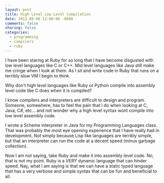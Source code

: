 ```yaml
---
layout: post
title: High Level Low Level Compilation
date: 2012-08-08 12:00:00 -0600
comments: false
sharing: false
categories:
  - programming
  - compilers
  - ruby
---
```


I have been staring at Ruby for so long that I have become disgusted with low
level languages like C or C++. Mid level languages like Java still make me
cringe when I look at them. As I sit and write code in Ruby that runs on a
terribly slow VM I begin to think.

Why don't high level languages like Ruby or Python compile into assembly level
code like C does when it is compiled?

I know compilers and interpreters are difficult to design and program. Someone,
somewhere, has to feel the pain that I do when looking at C, Java, C#, etc...
and not wonder why a high level syntax wont compile into low level assembly
code.

I wrote a Scheme interpreter in Java for my Programming Languages class. That
was probably the most eye opening experience that I have really had in
development. Not simply because Lisp like languages are terribly simple, but
that an interpreter can run the code at a decent speed (minus garbage
collection).

Now I am not saying, take Ruby and make it into assembly level code. No, that is
not my point. Ruby is a *VERY* dynamic language that can hinder speed. Nay, what
I am saying is that we can have a static typed language that has a very verbose
and simple syntax that can be fun and beneficial to all.
